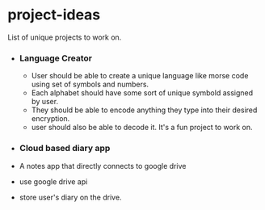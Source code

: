 # project-ideas
List of unique projects to work on.

- ### Language Creator
  - User should be able to create a unique language like morse code using set of symbols and numbers.
  - Each alphabet should have some sort of unique symbold assigned by user.
  - They should be able to encode anything they type into their desired encryption.
  - user should also be able to decode it.
It's a fun project to work on.


- ### Cloud based diary app
- A notes app that directly connects to google drive
- use google drive api
- store user's diary on the drive.
